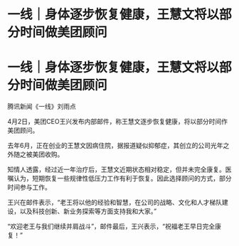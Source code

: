 # 一线｜身体逐步恢复健康，王慧文将以部分时间做美团顾问

# 一线｜身体逐步恢复健康，王慧文将以部分时间做美团顾问

腾讯新闻《一线》刘雨点

4月2日，美团CEO王兴发布内部邮件，称王慧文逐步恢复健康，将以部分时间作美团顾问。

去年6月，正在创业的王慧文因病住院，据报道疑似抑郁症，其创立的公司光年之外随之被美团收购。

知情人透露，经过近一年治疗后，王慧文近期状态相对稳定，但并未完全康复。医嘱认为，短期恢复一些规律性低压力工作有利于恢复。因此选择顾问的方式，部分时间参与工作。

王兴在邮件表示，“老王将以他的经验和智慧，在公司的战略、文化和人才梯队建设，以及科技创新、新业务探索等方面支持我和大家。”

“欢迎老王与我们继续并肩战斗”，邮件最后，王兴表示，“祝福老王早日完全康复！”


